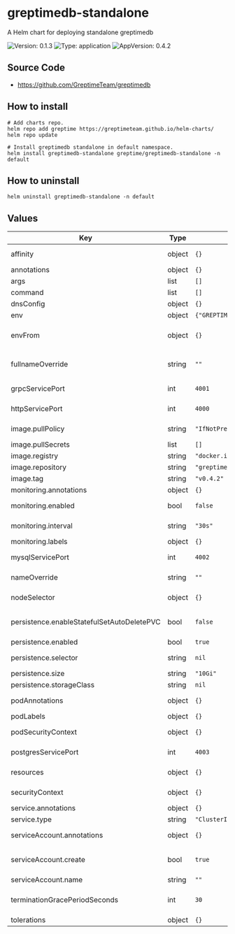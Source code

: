 # greptimedb-standalone

A Helm chart for deploying standalone greptimedb

![Version: 0.1.3](https://img.shields.io/badge/Version-0.1.3-informational?style=flat-square) ![Type: application](https://img.shields.io/badge/Type-application-informational?style=flat-square) ![AppVersion: 0.4.2](https://img.shields.io/badge/AppVersion-0.4.2-informational?style=flat-square)

## Source Code
- https://github.com/GreptimeTeam/greptimedb

## How to install

```console
# Add charts repo.
helm repo add greptime https://greptimeteam.github.io/helm-charts/
helm repo update

# Install greptimedb standalone in default namespace.
helm install greptimedb-standalone greptime/greptimedb-standalone -n default
```

## How to uninstall

```console
helm uninstall greptimedb-standalone -n default
```

## Values

| Key | Type | Default | Description |
|-----|------|---------|-------------|
| affinity | object | `{}` | Affinity configuration for pod |
| annotations | object | `{}` | The annotations |
| args | list | `[]` | The container args |
| command | list | `[]` | The container command |
| dnsConfig | object | `{}` | DNS configuration for pod |
| env | object | `{"GREPTIMEDB_STANDALONE__GRPC__ADDR":"0.0.0.0:4001","GREPTIMEDB_STANDALONE__HTTP__ADDR":"0.0.0.0:4000","GREPTIMEDB_STANDALONE__MYSQL__ADDR":"0.0.0.0:4002","GREPTIMEDB_STANDALONE__POSTGRES__ADDR":"0.0.0.0:4003"}` | Environment variables |
| envFrom | object | `{}` | Maps all the keys on a configmap or secret as environment variables |
| fullnameOverride | string | `""` | Provide a name to substitute for the full names of resources |
| grpcServicePort | int | `4001` | GreptimeDB grpc service port |
| httpServicePort | int | `4000` | GreptimeDB http service port |
| image.pullPolicy | string | `"IfNotPresent"` | The image pull policy for the controller |
| image.pullSecrets | list | `[]` | The image pull secrets. |
| image.registry | string | `"docker.io"` | The image registry |
| image.repository | string | `"greptime/greptimedb"` | The image repository |
| image.tag | string | `"v0.4.2"` | The image tag |
| monitoring.annotations | object | `{}` | PodMonitor annotations |
| monitoring.enabled | bool | `false` | Enable prometheus podmonitor |
| monitoring.interval | string | `"30s"` | PodMonitor scrape interval |
| monitoring.labels | object | `{}` | PodMonitor labels |
| mysqlServicePort | int | `4002` | GreptimeDB mysql service port |
| nameOverride | string | `""` | Overrides the chart's name |
| nodeSelector | object | `{}` | NodeSelector to apply pod |
| persistence.enableStatefulSetAutoDeletePVC | bool | `false` | Enable StatefulSetAutoDeletePVC feature |
| persistence.enabled | bool | `true` | Enable persistent disk |
| persistence.selector | string | `nil` | Selector for persistent disk |
| persistence.size | string | `"10Gi"` | Size of persistent disk |
| persistence.storageClass | string | `nil` | Storage class name |
| podAnnotations | object | `{}` | Extra pod annotations to add |
| podLabels | object | `{}` | Extra pod labels to add |
| podSecurityContext | object | `{}` | Security context to apply to the pod |
| postgresServicePort | int | `4003` | GreptimeDB postgres service port |
| resources | object | `{}` | Resource requests and limits for the container |
| securityContext | object | `{}` | Security context to apply to the container |
| service.annotations | object | `{}` | Annotations for service |
| service.type | string | `"ClusterIP"` | Service type |
| serviceAccount.annotations | object | `{}` | Annotations to add to the service account |
| serviceAccount.create | bool | `true` | Specifies whether a service account should be created |
| serviceAccount.name | string | `""` | Service account name |
| terminationGracePeriodSeconds | int | `30` | Grace period to allow the single binary to shutdown before it is killed |
| tolerations | object | `{}` | Tolerations to apply pod |
